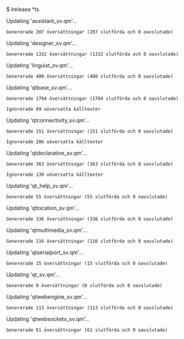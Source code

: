 $ lrelease *ts

Updating 'assistant_sv.qm'...

    Genererade 207 översättningar (207 slutförda och 0 oavslutade)
    
Updating 'designer_sv.qm'...

    Genererade 1332 översättningar (1332 slutförda och 0 oavslutade)
    
    
Updating 'linguist_sv.qm'...

    Genererade 400 översättningar (400 slutförda och 0 oavslutade)
    
Updating 'qtbase_sv.qm'...

    Genererade 1704 översättningar (1704 slutförda och 0 oavslutade)
    
    Ignorerade 89 oöversatta källtexter
    
Updating 'qtconnectivity_sv.qm'...

    Genererade 151 översättningar (151 slutförda och 0 oavslutade)
    
    Ignorerade 206 oöversatta källtexter
    
Updating 'qtdeclarative_sv.qm'...

    Genererade 363 översättningar (363 slutförda och 0 oavslutade)
    
    Ignorerade 139 oöversatta källtexter
    
Updating 'qt_help_sv.qm'...

    Genererade 55 översättningar (55 slutförda och 0 oavslutade)
    
Updating 'qtlocation_sv.qm'...

    Genererade 336 översättningar (336 slutförda och 0 oavslutade)
    
Updating 'qtmultimedia_sv.qm'...

    Genererade 116 översättningar (116 slutförda och 0 oavslutade)
    
Updating 'qtserialport_sv.qm'...

    Genererade 15 översättningar (15 slutförda och 0 oavslutade)
    
Updating 'qt_sv.qm'...

    Genererade 0 översättningar (0 slutförda och 0 oavslutade)
    
Updating 'qtwebengine_sv.qm'...

    Genererade 113 översättningar (113 slutförda och 0 oavslutade)
    
Updating 'qtwebsockets_sv.qm'...

    Genererade 61 översättningar (61 slutförda och 0 oavslutade)
    
